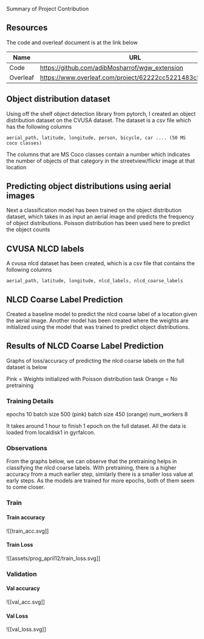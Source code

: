 Summary of Project Contribution

## Resources
The code and overleaf document is at the link below

|Name| URL|
|-|-|
|Code |https://github.com/adibMosharrof/wgw_extension |
|Overleaf|https://www.overleaf.com/project/62222cc5221483c56962e98f|


## Object distribution dataset
Using off the shelf object detection library from pytorch, I created an object distribution dataset on the CVUSA dataset. The dataset is a csv file which has the following columns

```csv
aerial_path, latitude, longitude, person, bicycle, car .... (50 MS coco classes)

```
The columns that are MS Coco classes contain a number which indicates the number of objects of that category in the streetview/flickr image at that location

## Predicting object distributions using aerial images

Next a classification model has been trained on the object distribution dataset, which takes in as input an aerial image and predicts the frequency of object distributions.  Poisson distribution has been used here to predict the object counts

## CVUSA NLCD labels
A cvusa nlcd dataset has been created, which is a csv file that contains the following columns
```csv
aerial_path, latitude, longitude, nlcd_labels, nlcd_coarse_labels
```

## NLCD Coarse Label Prediction
Created a baseline model to predict the nlcd coarse label of a location given the aerial image. 
Another model has been created where the weights are initialized using the model that was trained to predict object distributions.


## Results of NLCD Coarse Label Prediction

Graphs of loss/accuracy of predicting the nlcd coarse labels on the full dataset is below

Pink = Weights initialized with Poisson distribution task
Orange = No pretraining

### Training Details
epochs 10
batch size 500 (pink)
batch size 450 (orange)
num_workers 8

It takes around 1 hour to finish 1 epoch on the full dataset. 
All the data is loaded from localdisk1 in gyrfalcon. 

### Observations
From the graphs below, we can observe that the pretraining helps in classifying the nlcd coarse labels. With pretraining, there is a higher accuracy from a much earlier step, similarly there is a smaller loss value at early steps. As the models are trained for more epochs, both of them seem to come closer.
### Train

#### Train accuracy
![[train_acc.svg]]

#### Train Loss
![[assets/prog_april12/train_loss.svg]]

### Validation
#### Val accuracy
![[val_acc.svg]]

#### Val Loss
![[val_loss.svg]]

